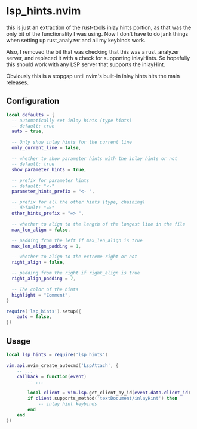 # lsp_hints.nvim
this is just an extraction of the rust-tools inlay hints portion, as that was the only bit of the functionality I was using. 
Now I don't have to do jank things when setting up rust_analyzer and all my keybinds work.

Also, I removed the bit that was checking that this was a rust_analyzer server, and replaced it with a check for supporting inlayHints. So hopefully this should work with any LSP server that supports the inlayHint.

Obviously this is a stopgap until nvim's built-in inlay hints hits the main releases.

## Configuration
```lua
local defaults = {
  -- automatically set inlay hints (type hints)
  -- default: true
  auto = true,

  -- Only show inlay hints for the current line
  only_current_line = false,

  -- whether to show parameter hints with the inlay hints or not
  -- default: true
  show_parameter_hints = true,

  -- prefix for parameter hints
  -- default: "<-"
  parameter_hints_prefix = "<- ",

  -- prefix for all the other hints (type, chaining)
  -- default: "=>"
  other_hints_prefix = "=> ",

  -- whether to align to the length of the longest line in the file
  max_len_align = false,

  -- padding from the left if max_len_align is true
  max_len_align_padding = 1,

  -- whether to align to the extreme right or not
  right_align = false,

  -- padding from the right if right_align is true
  right_align_padding = 7,

  -- The color of the hints
  highlight = "Comment",
}

require('lsp_hints').setup({
    auto = false,
})
```

## Usage
```lua
local lsp_hints = require('lsp_hints')

vim.api.nvim_create_autocmd('LspAttach', {
    -- ...
    callback = function(event)
        -- ...

        local client = vim.lsp.get_client_by_id(event.data.client_id)
        if client.supports_method('textDocument/inlayHint') then
            -- inlay hint keybinds
        end
    end
})
```
